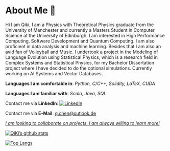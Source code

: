 # About Me :wave:

Hi I am Qiki, I am a Physics with Theoretical Physics graduate from the University of Manchester and currently a Masters Student in Computer Science at the University of Edinburgh. I am interested in High Performance Computing, Software Development and Quantum Computing. I am also proficient in data analysis and machine learning. Besides that I am also an avid fan of Volleyball and Music. I undertook a project in the Modeling of Language Evolution using Statistical Physics, which is a research field in Complex Systems and Statistical Physics, for my Bachelor Dissertation project where I have decided to do the optional simulations. Currently working on AI Systems and Vector Databases.

**Languages I am comfortable in**: *Python, C/C++, Solidity, LaTeX, CUDA*

**Languages I am familiar with**: *Scala, Java, SQL*

Contact me via **LinkedIn**: [![LinkedIn](https://img.shields.io/badge/LinkedIn-0077B5?style=for-the-badge&logo=linkedin&logoColor=white)](https://www.linkedin.com/in/qnchen/) 

Contact me via **E-Mail**: q.chen@outlook.de

<u> *I am looking to collaborate on projects. I am always willing to learn more!* </u>


[![QiKi’s github stats](https://github-readme-stats.vercel.app/api?username=qikichen)](https://github.com/qikichen)

[![Top Langs](https://github-readme-stats.vercel.app/api/top-langs/?username=qikichen&layout=compact)](https://github.com/qikichen)



